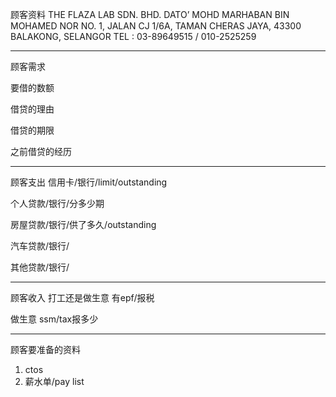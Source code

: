 顾客资料
THE FLAZA LAB SDN. BHD. DATO’ MOHD MARHABAN BIN MOHAMED NOR NO. 1, JALAN CJ 1/6A, TAMAN CHERAS JAYA, 43300 BALAKONG, SELANGOR TEL : 03-89649515 / 010-2525259


-----------------
顾客需求


要借的数额

借贷的理由

借贷的期限

之前借贷的经历


--------------
顾客支出
信用卡/银行/limit/outstanding


个人贷款/银行/分多少期

房屋贷款/银行/供了多久/outstanding

汽车贷款/银行/


其他贷款/银行/

-----------
顾客收入
打工还是做生意
有epf/报税

做生意 ssm/tax报多少

-------
顾客要准备的资料
1. ctos
2. 薪水单/pay list




